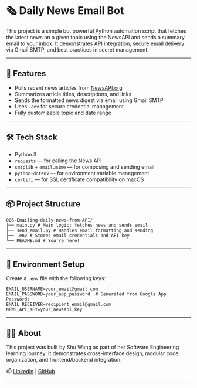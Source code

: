 # 🗞️ Daily News Email Bot

This project is a simple but powerful Python automation script that fetches the latest news on a given topic using the NewsAPI and sends a summary email to your inbox. It demonstrates API integration, secure email delivery via Gmail SMTP, and best practices in secret management.

---

## 🚀 Features

- Pulls recent news articles from [NewsAPI.org](https://newsapi.org/)
- Summarizes article titles, descriptions, and links
- Sends the formatted news digest via email using Gmail SMTP
- Uses `.env` for secure credential management
- Fully customizable topic and date range

---

## 🛠️ Tech Stack

- Python 3
- `requests` — for calling the News API
- `smtplib` + `email.mime` — for composing and sending email
- `python-dotenv` — for environment variable management
- `certifi` — for SSL certificate compatibility on macOS

---

## 📦 Project Structure

```
006-Emailing-daily-news-from-API/
├── main.py # Main logic: fetches news and sends email
├── send_email.py # Handles email formatting and sending
├── .env # Stores email credentials and API key
└── README.md # You're here!
```

---

## 🔐 Environment Setup

Create a `.env` file with the following keys:

```env
EMAIL_USERNAME=your_email@gmail.com
EMAIL_PASSWORD=your_app_password  # Generated from Google App Passwords
EMAIL_RECEIVER=recipient_email@gmail.com
NEWS_API_KEY=your_newsapi_key
```

--- 

## 👩‍💻 About
This project was built by Shu Wang as part of her Software Engineering learning journey.
It demonstrates cross-interface design, modular code organization, and frontend/backend integration.

📫 [LinkedIn](https://linkedin.com/in/shuuwang) | [GitHub](https://github.com/shuwangs)

---
